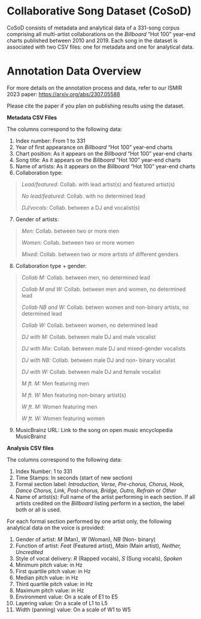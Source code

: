 # Collaborative Song Dataset (CoSoD)
CoSoD consists of metadata and analytical data of a 331-song corpus comprising all multi-artist collaborations on the _Billboard_ “Hot 100” year-end charts published between 2010 and 2019. Each song in the dataset is associated with two CSV files: one for metadata and one for analytical data. 

# Annotation Data Overview 

For more details on the annotation process and data, refer to our ISMIR 2023 paper: https://arxiv.org/abs/2307.05588 

Please cite the paper if you plan on publishing results using the dataset. 

**Metadata CSV Files**

The columns correspond to the following data:
1.	Index number: From 1 to 331
2.	Year of first appearance on _Billboard_ “Hot 100” year-end charts
3.	Chart position: As it appears on the _Billboard_ “Hot 100” year-end charts 
4.	Song title: As it appears on the _Billboard_ “Hot 100” year-end charts 
5.	Name of artists: As it appears on the _Billboard_ “Hot 100” year-end charts 
6.	Collaboration type:
    
>_Lead/featured:_ Collab. with lead artist(s) and featured artist(s)
>
>_No lead/featured:_ Collab. with no determined lead
>
>_DJ/vocals:_ Collab. between a DJ and vocalist(s) 

7.	Gender of artists:
   
>_Men:_ Collab. between two or more men
>
>_Women:_ Collab. between two or more women
>
>_Mixed:_ Collab. between two or more artists of different genders 

8.	Collaboration type + gender:
    
>_Collab M:_ Collab. between men, no determined lead
>
>_Collab M and W:_ Collab. between men and women, no determined lead
>
>_Collab NB and W:_ Collab. betwen women and non-binary artists, no determined lead
>
>_Collab W:_ Collab. between women, no determined lead
>
>_DJ with M:_ Collab. between male DJ and male vocalist
>
>_DJ with Mix:_ Collab. between male DJ and mixed-gender vocalists
>
>_DJ with NB:_ Collab. between male DJ and non- binary vocalist
>
>_DJ with W:_ Collab. between male DJ and female vocalist
>
>_M ft. M:_ Men featuring men
>
>_M ft. W:_ Men featuring non-binary artist(s)
>
>_W ft. M:_ Women featuring men
>
>_W ft. W:_ Women featuring women 

9.	MusicBrainz URL: Link to the song on open music encyclopedia MusicBrainz 




**Analysis CSV files**

The columns correspond to the following data:

1.	Index Number: 1 to 331
2.	Time Stamps: In seconds (start of new section)
3.	Formal section label: _Introduction, Verse, Pre-chorus, Chorus, Hook, Dance Chorus, Link, Post-chorus, Bridge, Outro, Refrain_ or _Other_
4.	Name of artist(s): Full name of the artist performing in each section. If all artists credited on the _Billboard_ listing perform in a section, the label both or all is used.

For each formal section performed by one artist only,  the following analytical data on the voice is provided:
1.	Gender of artist: _M_ (Man), _W_ (Woman), _NB_ (Non- binary) 
2.	Function of artist: _Feat_ (Featured artist), _Main_ (Main artist), _Neither, Uncredited_ 
3.	Style of vocal delivery: _R_ (Rapped vocals), _S_ (Sung vocals), _Spoken_ 
4.	Minimum pitch value: in Hz
5.	First quartile pitch value: in Hz
6.	Median pitch value: in Hz
7.	Third quartile pitch value: in Hz
8.	Maximum pitch value: in Hz
9.	Environment value: On a scale of E1 to E5
10.	Layering value: On a scale of L1 to L5
11.	Width (panning) value: On a scale of W1 to W5





